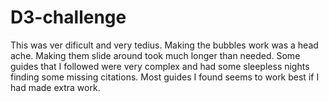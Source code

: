 # D3-challenge
This was ver dificult and very tedius. Making the bubbles work was a head ache.
Making them slide around took much longer than needed.
Some guides that I followed were very complex and had some sleepless nights finding some missing citations.
Most guides I found seems to work best if I had made extra work.
